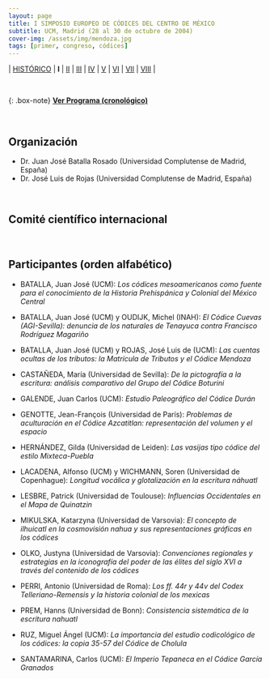 ```yaml
---
layout: page
title: I SIMPOSIO EUROPEO DE CÓDICES DEL CENTRO DE MÉXICO
subtitle: UCM, Madrid (28 al 30 de octubre de 2004)
cover-img: /assets/img/mendoza.jpg
tags: [primer, congreso, códices]
---
```


| [HISTÓRICO](/congresos/codices/historico) | **I** | [II](/congresos/codices/ii) | [III](/congresos/codices/iii) | [IV](/congresos/codices/iv) | [V](/congresos/codices/v) | [VI](/congresos/codices/vi) | [VII](/congresos/codices/vii) | [VIII](/congresos/codices/viii) |

<br/>

{: .box-note}
**[Ver Programa (cronológico)](/congresos/codices/i/docs/I-Congreso-2004.pdf)**

<br/>

## Organización

 - Dr. Juan José Batalla Rosado (Universidad Complutense de Madrid, España)
 - Dr. José Luis de Rojas (Universidad Complutense de Madrid, España)

<br/>

## Comité científico internacional


<br/>

## Participantes (orden alfabético)

- BATALLA, Juan José (UCM): *Los códices mesoamericanos como fuente para el conocimiento de la Historia Prehispánica y Colonial del México Central*

- BATALLA, Juan José (UCM) y OUDIJK, Michel (INAH): *El Códice Cuevas (AGI-Sevilla): denuncia de los naturales de Tenayuca contra Francisco Rodríguez Magariño*

- BATALLA, Juan José (UCM) y ROJAS, José Luis de (UCM): *Las cuentas ocultas de los tributos: la Matrícula de Tributos y el Códice Mendoza*

- CASTAÑEDA, María (Universidad de Sevilla): *De la pictografía a la escritura: análisis comparativo del Grupo del Códice Boturini*

- GALENDE, Juan Carlos (UCM): *Estudio Paleográfico del Códice Durán*

- GENOTTE, Jean-François (Universidad de París): *Problemas de aculturación en el Códice Azcatitlan: representación del volumen y el espacio*

- HERNÁNDEZ, Gilda (Universidad de Leiden): *Las vasijas tipo códice del estilo Mixteca-Puebla*

- LACADENA, Alfonso (UCM) y WICHMANN, Soren (Universidad de Copenhague): *Longitud vocálica y glotalización en la escritura náhuatl*

- LESBRE, Patrick (Universidad de Toulouse): *Influencias Occidentales en el Mapa de Quinatzin*

- MIKULSKA, Katarzyna (Universidad de Varsovia): *El concepto de ilhuicatl en la cosmovisión nahua y sus representaciones gráficas en los códices*

- OLKO, Justyna (Universidad de Varsovia): *Convenciones regionales y estrategias en la iconografía del poder de las élites del siglo XVI a través del contenido de los códices*

- PERRI, Antonio (Universidad de Roma): *Los ff. 44r y 44v del Codex Telleriano-Remensis y la historia colonial de los mexicas*

- PREM, Hanns (Universidad de Bonn): *Consistencia sistemática de la escritura nahuatl*

- RUZ, Miguel Ángel (UCM): *La importancia del estudio codicológico de los códices: la copia 35-57 del Códice de Cholula*

- SANTAMARINA, Carlos (UCM): *El Imperio Tepaneca en el Códice García Granados*
